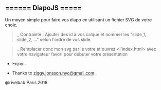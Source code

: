 ====== DiapoJS =====
--------------------

Un moyen simple pour faire vos diapo en utilisant un fichier SVG de votre choix.

>_ Contrainte : Ajouter des id à vos calque et nommer les "slide_1, slide_2, ..." selon l'ordre de vos slide.

>_ Remplacer donc mon svg par le votre et ouvrez <l'index.html> avec votre navigateur favori pour débuter votre présentation

- Enjoy...

- Thanks to ziggy.jonsson.nyc@gmail.com

@rivelbab Paris 2018

